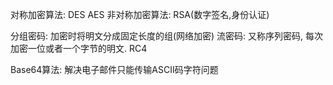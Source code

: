 对称加密算法: DES AES
非对称加密算法: RSA(数字签名,身份认证)

分组密码: 加密时将明文分成固定长度的组(网络加密)
流密码: 又称序列密码, 每次加密一位或者一个字节的明文. RC4


Base64算法: 解决电子邮件只能传输ASCII码字符问题
